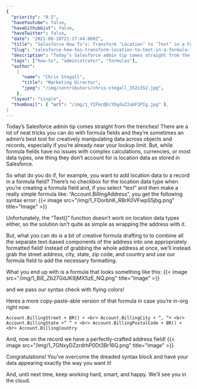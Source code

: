 ```yaml
---
{
  "priority": "0.5",
  "haveYoutube": false,
  "haveGithubGist": false,
  "haveTwitter": false,
  "date": "2021-08-18T21:17:44.000Z",
  "title": "Salesforce How To’s: Transform ‘Location’ to ‘Text’ in a Formula Field",
  "Slug": "salesforce-how-tos-transform-location-to-text-in-a-formula-field",
  "description": "Today’s Salesforce admin tip comes straight from the trenches! There are a lot of neat tricks you can do with formula fields and they’re sometimes an admin’s best tool for creatively manipulating data across objects and records, especially if you’re already near your lookup limit. But, while formula fields have no issues with complex calculations, currencies, or most data types, one thing they don’t account for is location data as stored in Salesforce..",
  "tags": ["how-to", "administrator", "formulas"],
  "author":
    {
      "name": "Chris Stegall",
      "title": "Marketing Director",
      "jpeg": "/img/contributors/chris-stegall_352x352.jpg",
    },
  "layout": "single",
  "thumbnail": { "url": "/img/1_YIFkcQEcYDgduZ2aGF3PIg.jpg" },
}
---
```


Today’s Salesforce admin tip comes straight from the trenches! There are a lot of neat tricks you can do with formula fields and they’re sometimes an admin’s best tool for creatively manipulating data across objects and records, especially if you’re already near your lookup limit. But, while formula fields have no issues with complex calculations, currencies, or most data types, one thing they don’t account for is location data as stored in Salesforce.

So what do you do if, for example, you want to add location data to a record in a formula field? There’s no checkbox for the location data type when you’re creating a formula field and, if you select “text” and then make a really simple formula like: “Account.BillingAddress”, you get the following syntax error:
{{< image src="/img/1_FDorbhK_RBrK0VFwpS5jbg.png" title="Image" >}}

Unfortunately, the “Text()” function doesn’t work on location data types either, so the solution isn’t quite as simple as wrapping the address with it.

But, what you can do is a bit of creative formula drafting to to combine all the separate text-based components of the address into one appropriately formatted field! Instead of grabbing the whole address at once, we’ll instead grab the street address, city, state, zip code, and country and use our formula field to add the necessary formatting.

What you end up with is a formula that looks something like this:
{{< image src="/img/1_BiE_Zb27GdJK9jMX5zE_NQ.png" title="Image" >}}

and we pass our syntax check with flying colors!

Heres a more copy-paste-able version of that formula in case you’re in-org right now:

```
Account.BillingStreet + BR() + <br> Account.BillingCity + “, “+ <br> Account.BillingState +” “ + <br> Account.BillingPostalCode + BR() + <br> Account.BillingCountry
```

And, now on the record we have a perfectly-crafted address field!
{{< image src="/img/1_7GNxyDZzrdrhP0Dt3Br16Q.png" title="Image" >}}

Congratulations! You’ve overcome the dreaded syntax block and have your data appearing exactly the way you want it!

And, until next time, keep working hard, smart, and happy. We’ll see you in the cloud.
